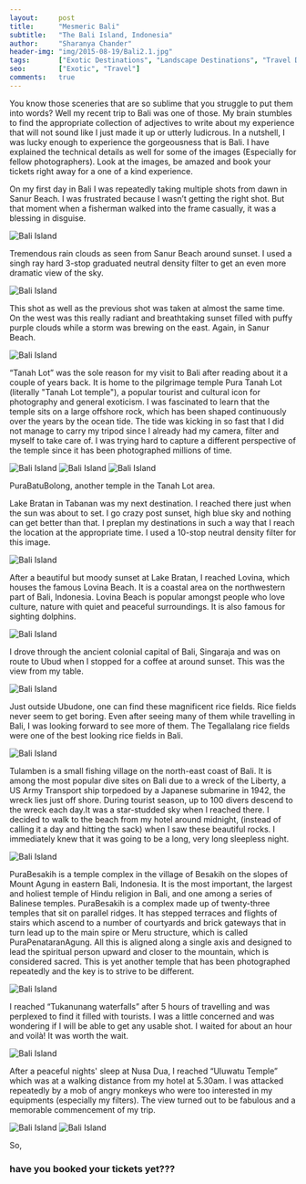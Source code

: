 ```yaml
---
layout:     post
title:      "Mesmeric Bali"
subtitle:   "The Bali Island, Indonesia"
author:     "Sharanya Chander"
header-img: "img/2015-08-19/Bali2.1.jpg"
tags:		["Exotic Destinations", "Landscape Destinations", "Travel Destinations", "Bali"]
seo:		["Exotic", "Travel"]
comments:   true
---
```



<p>You know those sceneries that are so sublime that you struggle to put them into words? Well my recent trip to Bali was one of those.  My brain stumbles to find the appropriate collection of adjectives to write about my experience that will not sound like I just made it up or utterly ludicrous. In a nutshell, I was lucky enough to experience the gorgeousness that is Bali. I have explained the technical details as well for some of the images (Especially for fellow photographers). Look at the images, be amazed and book your tickets right away for a one of a kind experience. </p>

<p>On my first day in Bali I was repeatedly taking multiple shots from dawn in Sanur Beach. I was frustrated because I wasn’t getting the right shot. But that moment when a fisherman walked into the frame casually, it was a blessing in disguise.</p>

<img src="{{ site.baseurl}}/img/2015-08-19/Bali1.1.jpg" alt="Bali Island">

<p>Tremendous rain clouds as seen from Sanur Beach around sunset. I used a singh ray hard 3-stop graduated neutral density filter to get an even more dramatic view of the sky.</p>

<img src="{{ site.baseurl}}/img/2015-08-19/Bali1.2.jpg" alt="Bali Island">

<p>This shot as well as the previous shot was taken at almost the same time. On the west was this really radiant and breathtaking sunset filled with puffy purple clouds while a storm was brewing on the east. Again, in Sanur Beach.</p>

<img src="{{ site.baseurl}}/img/2015-08-19/Bali1.3.jpg" alt="Bali Island">

<p>“Tanah Lot” was the sole reason for my visit to Bali after reading about it a couple of years back. It is home to the pilgrimage temple Pura Tanah Lot (literally "Tanah Lot temple"), a popular tourist and cultural icon for photography and general exoticism. I was fascinated to learn that the temple sits on a large offshore rock, which has been shaped continuously over the years by the ocean tide. The tide was kicking in so fast that I did not manage to carry my tripod since I already had my camera, filter and myself to take care of.  I was trying hard to capture a different perspective of the temple since it has been photographed millions of time.</p>

<img src="{{ site.baseurl}}/img/2015-08-19/Bali2.1.jpg" alt="Bali Island">
<img src="{{ site.baseurl}}/img/2015-08-19/Bali2.2.jpg" alt="Bali Island">
<img src="{{ site.baseurl}}/img/2015-08-19/Bali2.3.jpg" alt="Bali Island">
<p>PuraBatuBolong, another temple in the Tanah Lot area.</p>

<p>Lake Bratan in Tabanan was my next destination. I reached there just when the sun was about to set. I go crazy post sunset, high blue sky and nothing can get better than that. I preplan my destinations in such a way that I reach the location at the appropriate time. I used a 10-stop neutral density filter for this image.</p>

<img src="{{ site.baseurl}}/img/2015-08-19/Bali2.4.jpg" alt="Bali Island">

<p>After a beautiful but moody sunset at Lake Bratan, I reached Lovina, which houses the famous Lovina Beach. It is a coastal area on the northwestern part of Bali, Indonesia. Lovina Beach is popular amongst people who love culture, nature with quiet and peaceful surroundings. It is also famous for sighting dolphins.</p>

<img src="{{ site.baseurl}}/img/2015-08-19/Bali3.1.jpg" alt="Bali Island">

<p>I drove through the ancient colonial capital of Bali, Singaraja and was on route to Ubud when I stopped for a coffee at around sunset. This was the view from my table.</p> 

<img src="{{ site.baseurl}}/img/2015-08-19/Bali3.2.jpg" alt="Bali Island">

<p>Just outside Ubudone, one can find these magnificent rice fields. Rice fields never seem to get boring. Even after seeing many of them while travelling in Bali, I was looking forward to see more of them. The Tegallalang rice fields were one of the best looking rice fields in Bali.</p>

<img src="{{ site.baseurl}}/img/2015-08-19/Bali3.3.jpg" alt="Bali Island">

<p>Tulamben is a small fishing village on the north-east coast of Bali. It is among the most popular dive sites on Bali due to a wreck of the Liberty, a US Army Transport ship torpedoed by a Japanese submarine in 1942, the wreck lies just off shore. During tourist season, up to 100 divers descend to the wreck each day.It was a star-studded sky when I reached there. I decided to walk to the beach from my hotel around midnight, (instead of calling it a day and hitting the sack) when I saw these beautiful rocks. I immediately knew that it was going to be a long, very long sleepless night.</p>

<img src="{{ site.baseurl}}/img/2015-08-19/Bali3.4.jpg" alt="Bali Island">


<p>PuraBesakih is a temple complex in the village of Besakih on the slopes of Mount Agung in eastern Bali, Indonesia. It is the most important, the largest and holiest temple of Hindu religion in Bali, and one among a series of Balinese temples. PuraBesakih is a complex made up of twenty-three temples that sit on parallel ridges. It has stepped terraces and flights of stairs which ascend to a number of courtyards and brick gateways that in turn lead up to the main spire or Meru structure, which is called PuraPenataranAgung. All this is aligned along a single axis and designed to lead the spiritual person upward and closer to the mountain, which is considered sacred. This is yet another temple that has been photographed repeatedly and the key is to strive to be different.</p>

<img src="{{ site.baseurl}}/img/2015-08-19/Bali4.1.jpg" alt="Bali Island">

<p>I reached “Tukanunang waterfalls” after 5 hours of travelling and was perplexed to find it filled with tourists. I was a little concerned and was wondering if I will be able to get any usable shot. I waited for about an hour and voilà! It was worth the wait.</p> 	

<img src="{{ site.baseurl}}/img/2015-08-19/Bali5.1.jpg" alt="Bali Island">

<p>After a peaceful nights' sleep at Nusa Dua, I reached “Uluwatu Temple” which was at a walking distance from my hotel at 5.30am. I was attacked repeatedly by a mob of angry monkeys who were too interested in my equipments (especially my filters). The view turned out to be fabulous and a memorable commencement of my trip.</p>

<img src="{{ site.baseurl}}/img/2015-08-19/Bali6.1.jpg" alt="Bali Island">
<img src="{{ site.baseurl}}/img/2015-08-19/Bali6.2.jpg" alt="Bali Island">

<p>So, <h3>have you booked your tickets yet???</h3></p>


